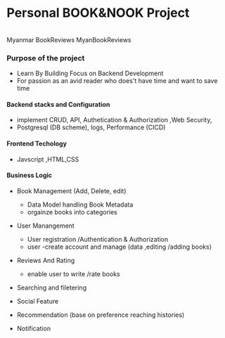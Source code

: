 # Personal BOOK&NOOK Project
<br> Myanmar BookReviews  MyanBookReviews

### Purpose of the project
* Learn By Building Focus on Backend Development
* For passion as an avid reader who does't have time and want to save time

#### Backend stacks and Configuration
* implement CRUD, API, Authetication & Authorization ,Web Security,
* Postgresql (DB scheme), logs, Performance (CICD)

#### Frontend Techology
* Javscript ,HTML,CSS

#### Business Logic 
* Book Management (Add, Delete, edit)
    - Data Model handling Book Metadata
    - orgainze books into categories

* User Manangement 
    - User registration /Authentication & Authorization
    - user -create account and manage (data ,editing /adding books)

* Reviews And Rating 
    - enable user to write /rate books
    
* Searching and filetering 

* Social Feature 
* Recommendation (base on preference reaching histories)
* Notification 